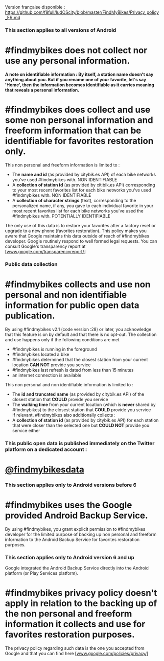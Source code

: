 Version française disponible : https://github.com/f8full/ludOScity/blob/master/FindMyBikes/Privacy_policy_FR.md

### This section applies to all versions of Android
# #findmybikes does not collect nor use any personal information.

**A note on identifiable information : By itself, a station name doesn't say anything about you.
But if you rename one of your favorite, let's say 'Home',
then the information becomes identifiable as it carries meaning that reveals a personal information.**


# #findmybikes does collect and use some non personal information and freeform information that can be identifiable for favorites restoration only.
This non personal and freeform information is limited to :

- The **name and id** (as provided by citybik.es API) of each bike networks you've used #findmybikes with. NON IDENTIFIABLE
- A **collection of station id** (as provided by citibik.es API) corresponding to your most recent favorites list
for each bike networks you've used #findmybikes with. NON IDENTIFIABLE
- A **collection of character strings** (text), corresponding to the personalized name, if any, you gave to each individual favorite in your most recent favorites
list for each bike networks you've used the #findmybikes with. POTENTIALLY IDENTIFIABLE

The only use of this data is to restore your favorites after a factory reset or upgrade to a new phone (favorites restoration). This policy makes you aware that Google maintains this data outside of reach
of #findmybikes developer. Google routinely respond to well formed legal requests. You can consult Google's transparency report at
[www.google.com/transparencyreport/]

### Public data collection

# #findmybikes collects and use non personal and non identifiable information for public open data publication.
By using #findmybikes v2.1 (code version :28) or later, you acknowledge that this feature is on by default and that there is no opt-out.
The collection and use happens only if the following conditions are met

- \#findmybikes is running in the foreground
- \#findmybikes located a bike
- \#findmybikes determined that the closest station from your current location **CAN NOT** provide you service
- \#findmybikes last refresh is dated from less than 15 minutes
- an internet connection is available

This non personal and non identifiable information is limited to :

- The **id and truncated name** (as provided by citybik.es API) of the closest station that **COULD** provide you service
- The **walking time** from your current location (which is **never** shared by #findmybikes) to the closest station that **COULD** provide you service
<br>If relevant, #findmybikes also additionally collects :
- A **collection of station id** (as provided by citybik.es API) for each station that were closer than the selected one but **COULD NOT** provide you service either

### This public open data is published immediately on the Twitter platform on a dedicated account :
# [@findmybikesdata]



### This section applies only to Android versions before 6

# #findmybikes uses the Google provided Android Backup Service.
By using #findmybikes, you grant explicit permission to #findmybikes developer for the limited purpose
of backing up non personal and freeform information to the Android Backup Service for favorites restoration purposes.


### This section applies only to Android version 6 and up

Google integrated the Android Backup Service directly into the Android platform (or Play Services platform).
# #findmybikes privacy policy doesn't apply in relation to the backing up of the non personal and freeform information it collects and use for favorites restoration purposes.
The privacy policy regarding such data is the one you accepted from Google and that you can find here
[www.google.com/policies/privacy/]

[@findmybikesdata]:https://twitter.com/findmybikesdata
[www.google.com/transparencyreport/]:https://www.google.com/transparencyreport/
[www.google.com/policies/privacy/]:https://www.google.com/policies/privacy/

